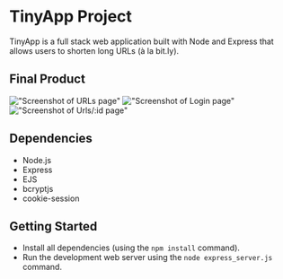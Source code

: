 # TinyApp Project

TinyApp is a full stack web application built with Node and Express that allows users to shorten long URLs (à la bit.ly).

## Final Product

!["Screenshot of URLs page"](https://github.com/lighthouse-labs/tinyapp/blob/master/docs/urls-page.png)
!["Screenshot of Login page"](https://github.com/lighthouse-labs/tinyapp/blob/master/docs/login-page.png)
!["Screenshot of Urls/:id page"](https://github.com/lighthouse-labs/tinyapp/blob/master/docs/urls-:id-page.png)

## Dependencies

- Node.js
- Express
- EJS
- bcryptjs
- cookie-session

## Getting Started

- Install all dependencies (using the `npm install` command).
- Run the development web server using the `node express_server.js` command.